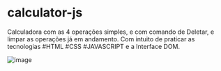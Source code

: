 # calculator-js
Calculadora com as 4 operações simples, e com comando de Deletar, e limpar as operações já em andamento. Com intuito de praticar as tecnologias #HTML #CSS #JAVASCRIPT e a Interface DOM.


![image](https://user-images.githubusercontent.com/100312812/196002148-918ade5b-600d-4707-aacc-321d24b9a3a2.png)
